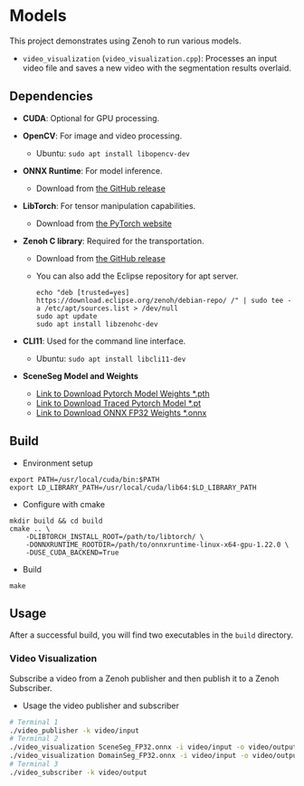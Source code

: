 # Models

This project demonstrates using Zenoh to run various models.

* `video_visualization` (`video_visualization.cpp`): Processes an input video file and saves a new video with the segmentation results overlaid.

## Dependencies

* **CUDA**: Optional for GPU processing.
* **OpenCV**: For image and video processing.
  * Ubuntu: `sudo apt install libopencv-dev`
* **ONNX Runtime**: For model inference.
  * Download from [the GitHub release](https://github.com/microsoft/onnxruntime/releases)
* **LibTorch**: For tensor manipulation capabilities.
  * Download from [the PyTorch website](https://pytorch.org/get-started/locally/)
* **Zenoh C library**: Required for the transportation.
  * Download from [the GitHub release](https://github.com/eclipse-zenoh/zenoh-c/releases)
  * You can also add the Eclipse repository for apt server.
  
    ```shell
    echo "deb [trusted=yes] https://download.eclipse.org/zenoh/debian-repo/ /" | sudo tee -a /etc/apt/sources.list > /dev/null
    sudo apt update
    sudo apt install libzenohc-dev
    ```

* **CLI11**: Used for the command line interface.
  * Ubuntu: `sudo apt install libcli11-dev`

* **SceneSeg Model and Weights**
  * [Link to Download Pytorch Model Weights *.pth](https://drive.google.com/file/d/1vCZMdtd8ZbSyHn1LCZrbNKMK7PQvJHxj/view?usp=sharing)
  * [Link to Download Traced Pytorch Model *.pt](https://drive.google.com/file/d/1G2pKrjEGLGY1ouQdNPh11N-5LlmDI7ES/view?usp=drive_link)
  * [Link to Download ONNX FP32 Weights *.onnx](https://drive.google.com/file/d/1l-dniunvYyFKvLD7k16Png3AsVTuMl9f/view?usp=drive_link)

## Build

* Environment setup

```shell
export PATH=/usr/local/cuda/bin:$PATH
export LD_LIBRARY_PATH=/usr/local/cuda/lib64:$LD_LIBRARY_PATH
```

* Configure with cmake

```shell
mkdir build && cd build
cmake .. \
    -DLIBTORCH_INSTALL_ROOT=/path/to/libtorch/ \
    -DONNXRUNTIME_ROOTDIR=/path/to/onnxruntime-linux-x64-gpu-1.22.0 \
    -DUSE_CUDA_BACKEND=True
```

* Build

```shell
make
```

## Usage

After a successful build, you will find two executables in the `build` directory.

### Video Visualization

Subscribe a video from a Zenoh publisher and then publish it to a Zenoh Subscriber.

* Usage the video publisher and subscriber

```bash
# Terminal 1
./video_publisher -k video/input
# Terminal 2
./video_visualization SceneSeg_FP32.onnx -i video/input -o video/output
./video_visualization DomainSeg_FP32.onnx -i video/input -o video/output
# Terminal 3
./video_subscriber -k video/output
```
